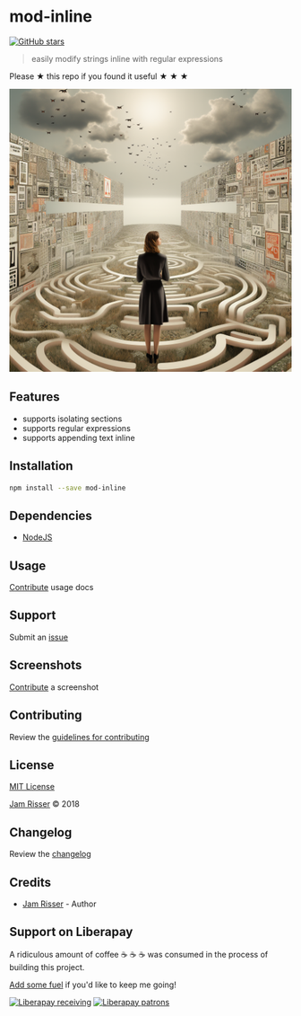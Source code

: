 # mod-inline

[![GitHub stars](https://img.shields.io/github/stars/codejamninja/mod-inline.svg?style=social&label=Stars)](https://github.com/codejamninja/mod-inline)

> easily modify strings inline with regular expressions

Please ★ this repo if you found it useful ★ ★ ★

![](assets/mod-inline.png)

## Features

* supports isolating sections
* supports regular expressions
* supports appending text inline


## Installation

```sh
npm install --save mod-inline
```


## Dependencies

* [NodeJS](https://nodejs.org)


## Usage

[Contribute](https://github.com/codejamninja/mod-inline/blob/master/CONTRIBUTING.md) usage docs


## Support

Submit an [issue](https://github.com/codejamninja/mod-inline/issues/new)


## Screenshots

[Contribute](https://github.com/codejamninja/mod-inline/blob/master/CONTRIBUTING.md) a screenshot


## Contributing

Review the [guidelines for contributing](https://github.com/codejamninja/mod-inline/blob/master/CONTRIBUTING.md)


## License

[MIT License](https://github.com/codejamninja/mod-inline/blob/master/LICENSE)

[Jam Risser](https://codejam.ninja) © 2018


## Changelog

Review the [changelog](https://github.com/codejamninja/mod-inline/blob/master/CHANGELOG.md)


## Credits

* [Jam Risser](https://codejam.ninja) - Author


## Support on Liberapay

A ridiculous amount of coffee ☕ ☕ ☕ was consumed in the process of building this project.

[Add some fuel](https://liberapay.com/codejamninja/donate) if you'd like to keep me going!

[![Liberapay receiving](https://img.shields.io/liberapay/receives/codejamninja.svg?style=flat-square)](https://liberapay.com/codejamninja/donate)
[![Liberapay patrons](https://img.shields.io/liberapay/patrons/codejamninja.svg?style=flat-square)](https://liberapay.com/codejamninja/donate)
